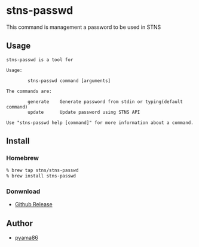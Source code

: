 # stns-passwd
This command is management a password to be used in STNS

## Usage
```
stns-passwd is a tool for

Usage:

        stns-passwd command [arguments]

The commands are:

        generate    Generate password from stdin or typing(default command)
        update      Update password using STNS API

Use "stns-passwd help [command]" for more information about a command.

```

## Install
### Homebrew
```bash
% brew tap stns/stns-passwd
% brew install stns-passwd
```

### Donwnload
* [Github Release](https://github.com/STNS/stns-passwd/releases)

## Author
- [pyama86](https://github.com/pyama86)

